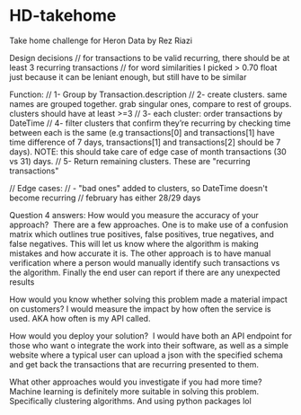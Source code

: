 # HD-takehome
Take home challenge for Heron Data by Rez Riazi

Design decisions
// for transactions to be valid recurring, there should be at least 3 recurring transactions
// for word similarities I picked > 0.70 float just because it can be leniant enough, but still have to be similar

Function:
// 1- Group by Transaction.description
// 2- create clusters. same names are grouped together. grab singular ones, compare to rest of groups. clusters should have at least >=3
// 3- each cluster: order transactions by DateTime
// 4- filter clusters that confirm they’re recurring by checking time between each is the same (e.g transactions[0] and transactions[1] have time difference of 7 days, transactions[1] and transactions[2] should be 7 days). NOTE: this should take care of edge case of month transactions (30 vs 31) days.
// 5- Return remaining clusters. These are "recurring transactions"


// Edge cases: 
  // - "bad ones" added to clusters, so DateTime doesn't become recurring
	// february has either 28/29 days



Question 4 answers:
How would you measure the accuracy of your approach?  There are a few approaches. One is to make use of a confusion matrix which outlines true positives, false positives, true negatives, and false negatives. This will let us know where the algorithm is making mistakes and how accurate it is. The other approach is to have manual verification where a person would manually identify such transactions vs the algorithm. Finally the end user can report if there are any unexpected results 

How would you know whether solving this problem made a material impact on customers? 
I would measure the impact by how often the service is used. AKA how often is my API called.

How would you deploy your solution?  I would have both an API endpoint for those who want o integrate the work into their software, as well as a simple website where a typical user can upload a json with the specified schema and get back the transactions that are recurring presented to them.

What other approaches would you investigate if you had more time? 
Machine learning is definitely more suitable in solving this problem. Specifically clustering algorithms. And using python packages lol
